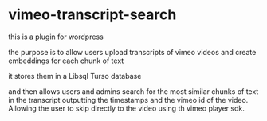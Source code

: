 # vimeo-transcript-search

this is a plugin for wordpress

the purpose is to allow users upload transcripts of vimeo videos and create embeddings for each chunk of text

it stores them in a Libsql Turso database

and then allows users and admins search for the most similar chunks of text in the transcript outputting the timestamps
and the vimeo id of the video. Allowing the user to skip directly to the video using th vimeo player sdk.
